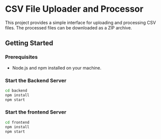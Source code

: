 # CSV File Uploader and Processor

This project provides a simple interface for uploading and processing CSV files. The processed files can be downloaded as a ZIP archive.

## Getting Started

### Prerequisites

- Node.js and npm installed on your machine.

### Start the Backend Server

```sh
cd backend
npm install
npm start
```

### Start the frontend Server

```sh
cd frontend
npm install
npm start
```
